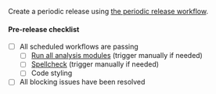 Create a periodic release using [the periodic release workflow](https://github.com/AlexsLemonade/OpenScPCA-analysis/actions/workflows/create_periodic_release.yml).

#### Pre-release checklist

- [ ] All scheduled workflows are passing
  - [ ] [Run all analysis modules](https://github.com/AlexsLemonade/OpenScPCA-analysis/actions/workflows/run_all-modules.yml) (trigger manually if needed)
  - [ ] [Spellcheck](https://github.com/AlexsLemonade/OpenScPCA-analysis/actions/workflows/spellcheck.yml) (trigger manually if needed)
  - [ ] Code styling
- [ ] All blocking issues have been resolved
